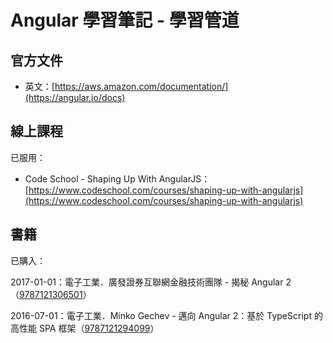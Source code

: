 # Angular 學習筆記 - 學習管道

## 官方文件

* 英文：[https://aws.amazon.com/documentation/](https://angular.io/docs)

## 線上課程

已服用：

* Code School - Shaping Up With AngularJS：
  [https://www.codeschool.com/courses/shaping-up-with-angularjs](https://www.codeschool.com/courses/shaping-up-with-angularjs)

## 書籍

已購入：

2017-01-01：電子工業．廣發證券互聯網金融技術團隊 - 揭秘 Angular 2（[9787121306501](https://book.douban.com/subject/26945538/)）

2016-07-01：電子工業．Minko Gechev - 邁向 Angular 2：基於 TypeScript 的高性能 SPA 框架（[9787121294099](https://book.douban.com/subject/26852120/)）

